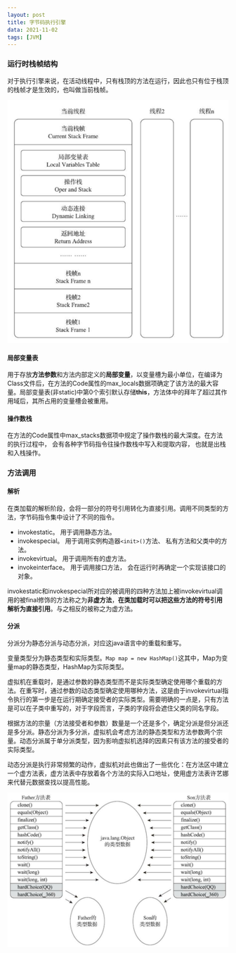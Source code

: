 ```yaml
---
layout: post
title: 字节码执行引擎
data: 2021-11-02
tags: [JVM]
---
```


### 运行时栈帧结构

对于执行引擎来说，在活动线程中，只有栈顶的方法在运行，因此也只有位于栈顶的栈帧才是生效的，也叫做当前栈帧。

![](https://raw.githubusercontent.com/Mingasd/PostImg/main/20211129141334.png)



#### 局部变量表

用于存放**方法参数**和方法内部定义的**局部变量**，以变量槽为最小单位，在编译为Class文件后，在方法的Code属性的max_locals数据项确定了该方法的最大容量。局部变量表(非static)中第0个索引默认存储**this**，方法体中的拜年了超过其作用域后，其所占用的变量槽会被重用。

#### 操作数栈

在方法的Code属性中max_stacks数据项中规定了操作数栈的最大深度。在方法的执行过程中， 会有各种字节码指令往操作数栈中写入和提取内容， 也就是出栈和入栈操作。   



### 方法调用

#### 解析

在类加载的解析阶段，会将一部分的符号引用转化为直接引用。调用不同类型的方法，字节码指令集中设计了不同的指令。

- invokestatic。 用于调用静态方法。
- invokespecial。 用于调用实例构造器`<init>()`方法、 私有方法和父类中的方法。
- invokevirtual。 用于调用所有的虚方法。
- invokeinterface。 用于调用接口方法， 会在运行时再确定一个实现该接口的对象。  

invokestatic和invokespecial所对应的被调用的四种方法加上被invokevirtual调用的被final修饰的方法称之为**非虚方法**，**在类加载时可以把这些方法的符号引用解析为直接引用**。与之相反的被称之为虚方法。

#### 分派

分派分为静态分派与动态分派，对应这java语言中的重载和重写。

变量类型分为静态类型和实际类型。`Map map = new HashMap()`这其中，Map为变量map的静态类型，HashMap为实际类型。

虚拟机在重载时，是通过参数的静态类型而不是实际类型确定使用哪个重载的方法。在重写时，通过参数的动态类型确定使用哪种方法，这是由于invokevirtual指令执行的第一步是在运行期确定接受者的实际类型。需要明确的一点是，只有方法是可以在子类中重写的，对于字段而言，子类的字段将会遮住父类的同名字段。

根据方法的宗量（方法接受者和参数）数量是一个还是多个，确定分派是但分派还是多分派。静态分派为多分派，虚拟机会考虑方法的静态类型和方法参数两个宗量。动态分派属于单分派类型，因为影响虚拟机选择的因素只有该方法的接受者的实际类型。

动态分派是执行非常频繁的动作，虚拟机对此也做出了一些优化：在方法区中建立一个虚方法表，虚方法表中存放着各个方法的实际入口地址，使用虚方法表许艺娜来代替元数据查找以提高性能。

![](https://raw.githubusercontent.com/Mingasd/PostImg/main/20211129150716.png)

